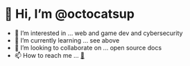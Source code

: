 # 👋 Hi, I’m @octocatsup

- 👀 I’m interested in ... web and game dev and cybersecurity
- 🌱 I’m currently learning ... see above
- 💞️ I’m looking to collaborate on ... open source docs
- 📫 How to reach me ... [🔗](https://links.octocatsup.com)

<!---
octocatsup/octocatsup is a ✨ special ✨ repository because its `README.md` (this file) appears on your GitHub profile.
You can click the Preview link to take a look at your changes.
--->
